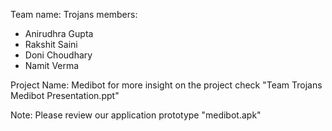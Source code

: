 Team name: Trojans
members: 
- Anirudhra Gupta
- Rakshit Saini
- Doni Choudhary
- Namit Verma 

Project Name: Medibot
for more insight on the project check "Team Trojans Medibot Presentation.ppt"

Note: Please review our application prototype "medibot.apk"
